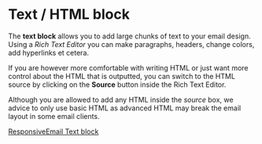 # Text / HTML block

The **text block** allows you to add large chunks of text to your email design. 
Using a *Rich Text Editor* you can make paragraphs, headers, change colors, 
add hyperlinks et cetera.  

If you are however more comfortable with writing HTML or just want more control 
about the HTML that is outputted, you can switch to the HTML source by clicking 
on the **Source** button inside the Rich Text Editor. 

Although you are allowed to add any HTML inside the *source* box, we advice to 
only use basic HTML as advanced HTML may break the email layout in some email 
clients.

[ResponsiveEmail Text block](ResponsiveEmail/json/block-text)
